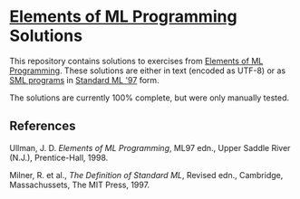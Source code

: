 # [Elements of ML Programming](#ullman98) Solutions

This repository contains solutions to exercises from [Elements of ML
Programming](#ullman98).  These solutions are either in text (encoded as UTF-8)
or as [SML programs](https://www.smlnj.org/) in [Standard ML '97](#milner97)
form.

The solutions are currently 100% complete, but were only manually tested.

## References

<a name="ullman98"/>

Ullman, J. D. *Elements of ML Programming*, ML97 edn., Upper
Saddle River (N.J.), Prentice-Hall, 1998.

<a name="milner97"/>

Milner, R. et al., *The Definition of Standard ML*, Revised edn., Cambridge,
Massachussets, The MIT Press, 1997.

